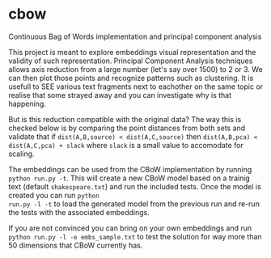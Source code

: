 # cbow
Continuous Bag of Words implementation and principal component analysis

This project is meant to explore embeddings visual representation and the validity of such representation. Principal Component Analysis techniques allows axis reduction from a large number (let's say over 1500) to 2 or 3. We can then plot those points and recognize patterns such as clustering. It is usefull to SEE various text fragments next to eachother on the same topic or realise that some strayed away and you can investigate why is that happening.

But is this reduction compatible with the original data? The way this is checked below is by comparing the point distances from both sets and validate that if <code>dist(A,B,source) < dist(A,C,source)</code> then <code>dist(A,B,pca) < dist(A,C,pca) + slack</code> where <code>slack</code> is a small value to accomodate for scaling.

The embeddings can be used from the CBoW implementation by running <code>python run.py -t</code>. This will create a new CBoW model based on a trainig text (default <code>shakespeare.txt</code>) and run the included tests. Once the model is created you can run <code>python run.py -l -t</code> to load the generated model from the previous run and re-run the tests with the associated embeddings.

If you are not convinced you can bring on your own embeddings and run <code>python run.py -l -e embs_sample.txt</code> to test the solution for way more than 50 dimensions that CBoW currently has.

